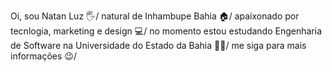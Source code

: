 Oi, sou Natan Luz 🖐️/
natural de Inhambupe Bahia 🏠/
apaixonado por tecnlogia, marketing e design 💻/
no momento estou estudando Engenharia de Software na Universidade do Estado da Bahia 🏫🎒/
me siga para mais informações 😉/
